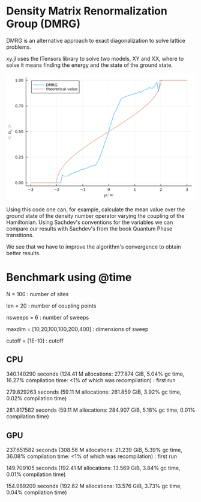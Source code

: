 # Density Matrix Renormalization Group (DMRG)
DMRG is an alternative approach to exact diagonalization to solve lattice problems.

xy.jl uses the ITensors library to solve two models, XY and XX, where to solve it means finding the energy and the state of the ground state.

![$<n_i> vs \mu/w$](./figures/xx.svg)

Using this code one can, for example, calculate the mean value over the ground state of the density number operator varying the coupling of the Hamiltonian. 
Using Sachdev's conventions for the variables we can compare our results with Sachdev's from the book Quantum Phase transitions.

We see that we have to improve the algorithm's convergence to obtain better results.

# Benchmark using @time
N = 100 : number of sites

len = 20 : number of coupling points

nsweeps = 6 : number of sweeps

maxdim = [10,20,100,100,200,400] : dimensions of sweep

cutoff = [1E-10] : cutoff

## CPU 

340.140290 seconds (124.41 M allocations: 277.874 GiB, 5.04% gc time, 16.27% compilation time: <1% of which was recompilation) : first run

279.829263 seconds (59.11 M allocations: 261.859 GiB, 3.92% gc time, 0.02% compilation time)

281.817562 seconds (59.11 M allocations: 284.907 GiB, 5.18% gc time, 0.01% compilation time)

## GPU 

237.651582 seconds (308.56 M allocations: 21.239 GiB, 5.39% gc time, 36.08% compilation time: <1% of which was recompilation) : first run

149.709105 seconds (192.41 M allocations: 13.569 GiB, 3.84% gc time, 0.01% compilation time)

154.989209 seconds (192.62 M allocations: 13.576 GiB, 3.73% gc time, 0.04% compilation time)
